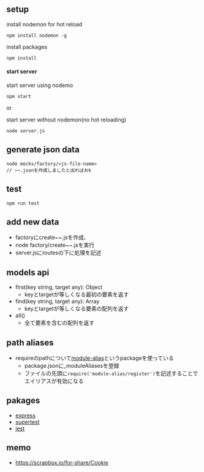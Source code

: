 ## setup

install nodemon for hot reload

```
npm install nodemon -g
```

install packages

```
npm install
```

#### start server
start server using nodemo

```
npm start
```

or

start server without nodemon(no hot reloading)

```
node server.js
```

## generate json data

```
node mocks/factory/<js-file-name>
// ~~.jsonを作成しましたと出ればおk
```

## test

```
npm run test
```

## add new data
- factoryにcreate~~.jsを作成、
- node factory/create~~.jsを実行
- server.jsにroutesの下に処理を記述

## models api
- first(key string, target any): Object
    - keyとtargetが等しくなる最初の要素を返す
- find(key string, target any): Array
    - keyとtargetが等しくなる要素の配列を返す
- all()
    - 全て要素を含むの配列を返す

## path aliases
- requireのpathについて[module-alias](https://www.npmjs.com/package/module-alias)というpackageを使っている
  - package.jsonに_moduleAliasesを登録
  - ファイルの先頭に`require('module-alias/register')`を記述することでエイリアスが有効になる

## pakages
- [express](https://github.com/expressjs/express)
- [supertest](https://github.com/visionmedia/supertest)
- [jest](https://github.com/facebook/jest)

## memo
- https://scrapbox.io/for-share/Cookie



